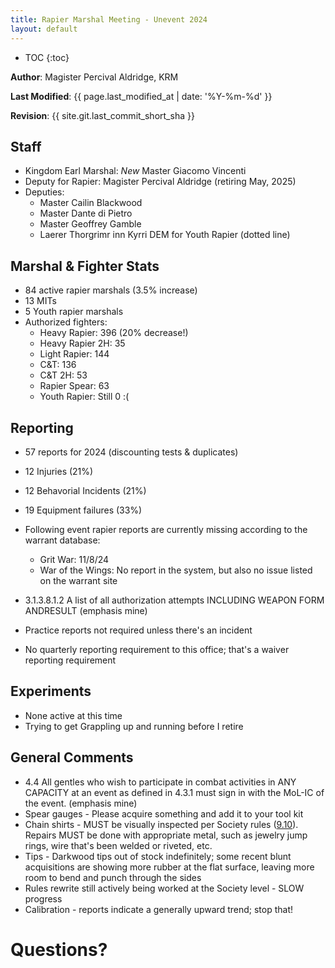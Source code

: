 ```yaml
---
title: Rapier Marshal Meeting - Unevent 2024
layout: default
---
```

* TOC
{:toc}

**Author**: Magister Percival Aldridge, KRM

**Last Modified**: {{ page.last_modified_at | date: '%Y-%m-%d' }}

**Revision**: {{ site.git.last_commit_short_sha }}

## Staff
* Kingdom Earl Marshal: _New_ Master Giacomo Vincenti
* Deputy for Rapier: Magister Percival Aldridge (retiring May, 2025)
* Deputies:
    * Master Cailin Blackwood
    * Master Dante di Pietro
    * Master Geoffrey Gamble
    * Laerer Thorgrimr inn Kyrri DEM for Youth Rapier (dotted line)

## Marshal & Fighter Stats
* 84 active rapier marshals (3.5% increase)
* 13 MITs
* 5 Youth rapier marshals
* Authorized fighters:
    * Heavy Rapier: 396 (20% decrease!)
    * Heavy Rapier 2H: 35
    * Light Rapier: 144
    * C&T: 136
    * C&T 2H: 53
    * Rapier Spear: 63
    * Youth Rapier: Still 0 :(

## Reporting
* 57 reports for 2024 (discounting tests & duplicates)
* 12 Injuries (21%)
* 12 Behavorial Incidents (21%)
* 19 Equipment failures (33%)
* Following event rapier reports are currently missing according to the warrant database:
    * Grit War: 11/8/24
    * War of the Wings: No report in the system, but also no issue listed on the warrant site

* 3.1.3.8.1.2 A list of all authorization attempts INCLUDING WEAPON FORM ANDRESULT (emphasis mine)
* Practice reports not required unless there's an incident
* No quarterly reporting requirement to this office; that's a waiver reporting requirement

## Experiments
* None active at this time
* Trying to get Grappling up and running before I retire

## General Comments
* 4.4 All gentles who wish to participate in combat activities in ANY CAPACITY at an event as defined in 4.3.1 must sign in with the MoL-IC of the event. (emphasis mine)
* Spear gauges - Please acquire something and add it to your tool kit
* Chain shirts - MUST be visually inspected per Society rules ([9.10](https://www.sca.org/wp-content/uploads/2024/01/Fencing-Marshals-Handbook_Jan2024.pdf)).  Repairs MUST be done with appropriate metal, such as jewelry jump rings, wire that's been welded or riveted, etc.
* Tips - Darkwood tips out of stock indefinitely; some recent blunt acquisitions are showing more rubber at the flat surface, leaving more room to bend and punch through the sides
* Rules rewrite still actively being worked at the Society level - SLOW progress
* Calibration - reports indicate a generally upward trend; stop that!

# Questions?
